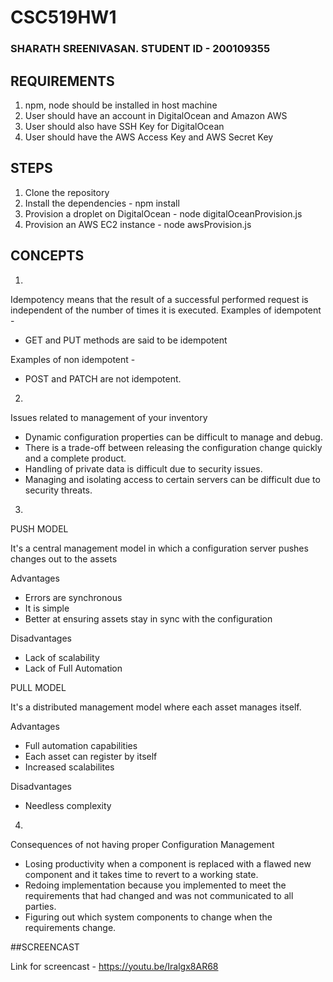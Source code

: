# CSC519HW1

### SHARATH SREENIVASAN. STUDENT ID - 200109355

## REQUIREMENTS

1. npm, node should be installed in host machine
2. User should have an account in DigitalOcean and Amazon AWS
3. User should also have SSH Key for DigitalOcean
4. User should have the AWS Access Key and AWS Secret Key

## STEPS

1. Clone the repository
2. Install the dependencies - npm install
3. Provision a droplet on DigitalOcean - node digitalOceanProvision.js
4. Provision an AWS EC2 instance - node awsProvision.js

## CONCEPTS

1.

Idempotency means that the result of a successful performed request is independent of the number of times it is executed.
Examples of idempotent -

- GET and PUT methods are said to be idempotent

Examples of non idempotent -

- POST and PATCH are not idempotent.

2.

Issues related to management of your inventory

- Dynamic configuration properties can be difficult to manage and debug.
- There is a trade-off between releasing the configuration change quickly and a complete product.
- Handling of private data is difficult due to security issues.
- Managing and isolating access to certain servers can be difficult due to security threats.

3.

PUSH MODEL

It's a central management model in which a configuration server pushes changes out to the assets

Advantages

- Errors are synchronous
- It is simple
- Better at ensuring assets stay in sync with the configuration

Disadvantages

- Lack of scalability
- Lack of Full Automation

PULL MODEL

It's a distributed management model where each asset manages itself.

Advantages

- Full automation capabilities
- Each asset can register by itself
- Increased scalabilites

Disadvantages

- Needless complexity

4.

Consequences of not having proper Configuration Management

- Losing productivity when a component is replaced with a flawed new component and it takes time to revert to a working state.
- Redoing implementation because you implemented to meet the requirements that had changed and was not communicated to all parties.
- Figuring out which system components to change when the requirements change.

##SCREENCAST

Link for screencast - https://youtu.be/Iralgx8AR68
